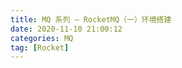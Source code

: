 ```yaml
---
title: MQ 系列 — RocketMQ（一）环境搭建
date: 2020-11-10 21:00:12
categories: MQ
tag: [Rocket]
---
```


<!-- more -->